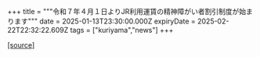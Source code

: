 +++
title = """令和７年４月１日よりJR利用運賃の精神障がい者割引制度が始まります"""
date = 2025-01-13T23:30:00.000Z
expiryDate = 2025-02-22T22:32:22.609Z
tags = ["kuriyama","news"]
+++


[[source]](https://www.town.kuriyama.hokkaido.jp/soshiki/39/29835.html)
